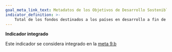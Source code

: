 ```yaml
---
goal_meta_link_text: Metadatos de los Objetivos de Desarrollo Sostenible de las Naciones Unidas (pdf 894kB)
indicator_definition: >- 
    Total de los fondos destinados a los países en desarrollo a fin de promover el desarrollo, la transferencia y la difusión de tecnologías ecológicamente racionales
---
```

**Indicador integrado**

Este indicador se considera integrado en la [meta 9.b](/es/9)